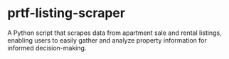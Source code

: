 # prtf-listing-scraper
A Python script that scrapes data from apartment sale and rental listings, enabling users to easily gather and analyze property information for informed decision-making.
